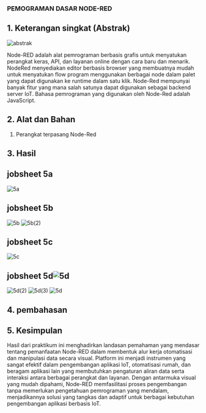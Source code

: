 ### PEMOGRAMAN DASAR NODE-RED
## 1. Keterangan singkat (Abstrak)
![abstrak](https://github.com/Baiqjulita/TE3A-BAIQ-JULITA-TUGAS-EMBEDDED-SYSTEM/assets/144913808/16f02f1f-eeb1-4643-98d9-1e27c49d2e98)


Node-RED adalah alat pemrograman berbasis grafis untuk menyatukan perangkat keras, API, dan layanan online dengan cara baru dan menarik. NodeRed menyediakan editor berbasis browser yang membuatnya mudah untuk menyatukan flow program menggunakan berbagai node dalam palet yang dapat digunakan ke runtime dalam satu klik. Node-Red mempunyai banyak fitur yang mana salah satunya dapat digunakan sebagai backend server IoT. Bahasa pemrograman yang digunakan oleh Node-Red adalah JavaScript.

## 2. Alat dan Bahan
1. Perangkat terpasang Node-Red

## 3. Hasil
## jobsheet 5a
![5a](https://github.com/Baiqjulita/TE3A-BAIQ-JULITA-TUGAS-EMBEDDED-SYSTEM/assets/144913808/c7fe22f2-6240-455a-be99-4aa3fa12ae18)

## jobsheet 5b
![5b](https://github.com/Baiqjulita/TE3A-BAIQ-JULITA-TUGAS-EMBEDDED-SYSTEM/assets/144913808/eff019d9-5b6a-469b-90f5-33d56bc01865)
![5b(2)](https://github.com/Baiqjulita/TE3A-BAIQ-JULITA-TUGAS-EMBEDDED-SYSTEM/assets/144913808/b8899224-3468-4978-850a-5a4547113dd1)

## jobsheet 5c
![5c](https://github.com/Baiqjulita/TE3A-BAIQ-JULITA-TUGAS-EMBEDDED-SYSTEM/assets/144913808/036f68fd-c44d-4591-b89d-2d5dae75d463)

## jobsheet 5d![5d](https://github.com/Baiqjulita/TE3A-BAIQ-JULITA-TUGAS-EMBEDDED-SYSTEM/assets/144913808/fb4a5bf0-5a5a-4c57-873f-125d1110277b)
![5d(2)](https://github.com/Baiqjulita/TE3A-BAIQ-JULITA-TUGAS-EMBEDDED-SYSTEM/assets/144913808/aa5a081c-1157-47c1-8934-1a2f7c243a35)
![5d(3)](https://github.com/Baiqjulita/TE3A-BAIQ-JULITA-TUGAS-EMBEDDED-SYSTEM/assets/144913808/3a17faed-71f5-49bc-8ab1-56fc3c30c8eb)
![5d](https://github.com/Baiqjulita/TE3A-BAIQ-JULITA-TUGAS-EMBEDDED-SYSTEM/assets/144913808/14885959-b22a-4da7-8dc7-6d06534c807b)

## 4. pembahasan

## 5. Kesimpulan
Hasil dari praktikum ini menghadirkan landasan pemahaman yang mendasar tentang pemanfaatan Node-RED dalam membentuk alur kerja otomatisasi dan manipulasi data secara visual. Platform ini menjadi instrumen yang sangat efektif dalam pengembangan aplikasi IoT, otomatisasi rumah, dan beragam aplikasi lain yang membutuhkan pengaturan aliran data serta interaksi antara berbagai perangkat dan layanan. Dengan antarmuka visual yang mudah dipahami, Node-RED memfasilitasi proses pengembangan tanpa memerlukan pengetahuan pemrograman yang mendalam, menjadikannya solusi yang tangkas dan adaptif untuk berbagai kebutuhan pengembangan aplikasi berbasis IoT.
